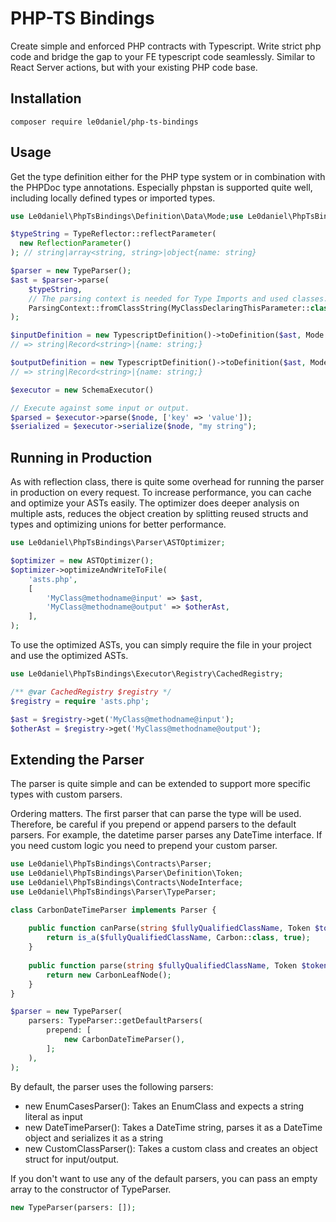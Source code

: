 # PHP-TS Bindings

Create simple and enforced PHP contracts with Typescript. Write strict php code and bridge the gap to your FE typescript
code seamlessly. Similar to React Server actions, but with your existing PHP code base.

## Installation

```
composer require le0daniel/php-ts-bindings
```

## Usage

Get the type definition either for the PHP type system or in combination with the PHPDoc type annotations. Especially
phpstan is supported quite well, including locally defined types or imported types.

```php
use Le0daniel\PhpTsBindings\Definition\Data\Mode;use Le0daniel\PhpTsBindings\Definition\TypescriptDefinition;use Le0daniel\PhpTsBindings\Executor\SchemaExecutor;use Le0daniel\PhpTsBindings\Parser\Data\ParsingContext;use Le0daniel\PhpTsBindings\Parser\TypeParser;use Le0daniel\PhpTsBindings\Reflection\TypeReflector;

$typeString = TypeReflector::reflectParameter(
  new ReflectionParameter()
); // string|array<string, string>|object{name: string}

$parser = new TypeParser();
$ast = $parser->parse(
    $typeString, 
    // The parsing context is needed for Type Imports and used classes.
    ParsingContext::fromClassString(MyClassDeclaringThisParameter::class)
);

$inputDefinition = new TypescriptDefinition()->toDefinition($ast, Mode::INPUT);
// => string|Record<string>|{name: string;}

$outputDefinition = new TypescriptDefinition()->toDefinition($ast, Mode::OUTPUT);
// => string|Record<string>|{name: string;}

$executor = new SchemaExecutor()

// Execute against some input or output.
$parsed = $executor->parse($node, ['key' => 'value']);
$serialized = $executor->serialize($node, "my string");
```

## Running in Production

As with reflection class, there is quite some overhead for running the parser in production on every request.
To increase performance, you can cache and optimize your ASTs easily. The optimizer does deeper analysis on multiple
asts, reduces the object creation by splitting reused structs and types and optimizing unions for better performance.

```php
use Le0daniel\PhpTsBindings\Parser\ASTOptimizer;

$optimizer = new ASTOptimizer();
$optimizer->optimizeAndWriteToFile(
    'asts.php',
    [
        'MyClass@methodname@input' => $ast, 
        'MyClass@methodname@output' => $otherAst, 
    ],
);
```

To use the optimized ASTs, you can simply require the file in your project and use the optimized ASTs.

```php
use Le0daniel\PhpTsBindings\Executor\Registry\CachedRegistry;

/** @var CachedRegistry $registry */
$registry = require 'asts.php';

$ast = $registry->get('MyClass@methodname@input');
$otherAst = $registry->get('MyClass@methodname@output');
```

## Extending the Parser

The parser is quite simple and can be extended to support more specific types with custom parsers.

Ordering matters. The first parser that can parse the type will be used. Therefore, be careful if you prepend or append
parsers to the default parsers. For example, the datetime parser parses any DateTime interface. If you need custom logic
you need to prepend your custom parser.

```php
use Le0daniel\PhpTsBindings\Contracts\Parser;
use Le0daniel\PhpTsBindings\Parser\Definition\Token;
use Le0daniel\PhpTsBindings\Contracts\NodeInterface;
use Le0daniel\PhpTsBindings\Parser\TypeParser;

class CarbonDateTimeParser implements Parser {
    
    public function canParse(string $fullyQualifiedClassName, Token $token): bool {
        return is_a($fullyQualifiedClassName, Carbon::class, true);
    }
    
    public function parse(string $fullyQualifiedClassName, Token $token, TypeParser $parser): NodeInterface {
        return new CarbonLeafNode();
    }
}

$parser = new TypeParser(
    parsers: TypeParser::getDefaultParsers(
        prepend: [
            new CarbonDateTimeParser(),
        ];    
    ),
);
```

By default, the parser uses the following parsers:

- new EnumCasesParser(): Takes an EnumClass and expects a string literal as input
- new DateTimeParser(): Takes a DateTime string, parses it as a DateTime object and serializes it as a string
- new CustomClassParser(): Takes a custom class and creates an object struct for input/output.

If you don't want to use any of the default parsers, you can pass an empty array to the constructor of TypeParser.

```php
new TypeParser(parsers: []);
```